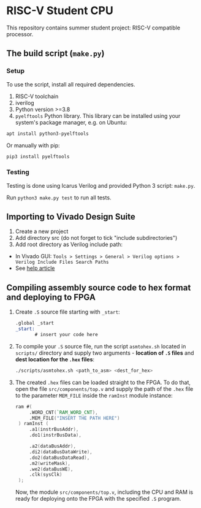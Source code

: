# RISC-V Student CPU
This repository contains summer student project: RISC-V compatible processor.

## The build script (`make.py`)

### Setup
To use the script, install all required dependencies.

1. RISC-V toolchain
2. iverilog
3. Python version >=3.8
4. `pyelftools` Python library. This library can be installed using your system's package manager, e.g. on Ubuntu:

```sh
apt install python3-pyelftools
```

Or manually with pip:
```sh
pip3 install pyelftools
```

### Testing
Testing is done using Icarus Verilog and provided Python 3 script: `make.py`.

Run `python3 make.py test` to run all tests.

## Importing to Vivado Design Suite
1. Create a new project
2. Add directory src (do not forget to tick "include subdirectories")
3. Add root directory as Verilog include path:
  - In Vivado GUI: `Tools > Settings > General > Verilog options > Verilog Include Files Search Paths`
  - See [help article](https://support.xilinx.com/s/article/54006?language=en_US)

## Compiling assembly source code to hex format and deploying to FPGA
1. Create `.S` source file starting with `_start`:
   ```asm
   .global _start
   _start:
          # insert your code here
   ```
2. To compile your `.S` source file, run the script `asmtohex.sh` located in `scripts/` directory and supply two arguments - **location of `.S` files** and **dest location for the `.hex` files**:
   ```sh
   ./scripts/asmtohex.sh <path_to_asm> <dest_for_hex>
   ```
3. The created `.hex` files can be loaded straight to the FPGA. To do that, open the file `src/components/top.v` and supply the path of the `.hex` file to the parameter `MEM_FILE` inside the `ramInst` module instance:
   ```verilog
   ram #(
        .WORD_CNT(`RAM_WORD_CNT),
        .MEM_FILE("INSERT THE PATH HERE")
    ) ramInst (
        .a1(instrBusAddr),
        .do1(instrBusData),

        .a2(dataBusAddr),
        .di2(dataBusDataWrite),
        .do2(dataBusDataRead),
        .m2(writeMask),
        .we2(dataBusWE),
        .clk(sysClk)
    );
   ```
   Now, the module `src/components/top.v`, including the CPU and RAM is ready for deploying onto the FPGA with the specified `.S` program.